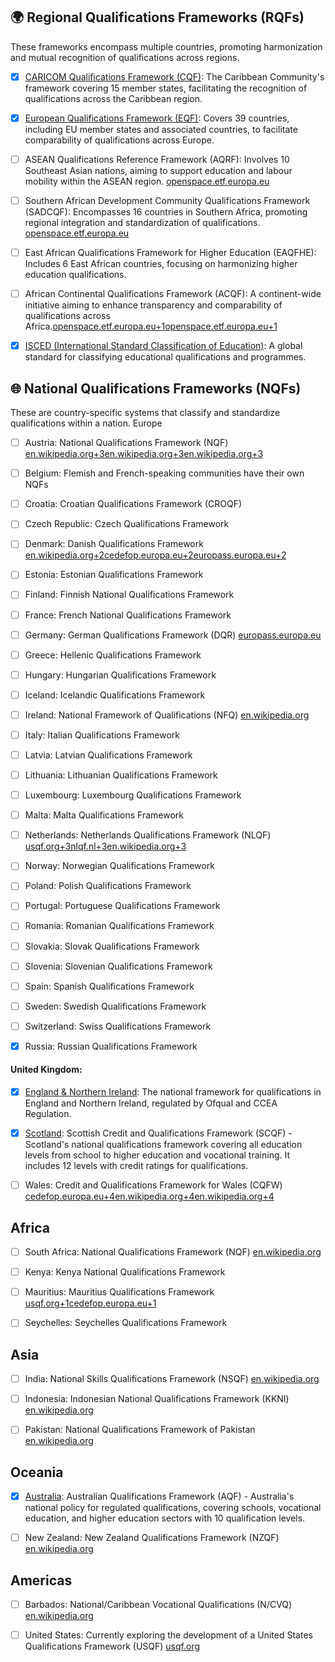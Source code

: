 ## 🌍 Regional Qualifications Frameworks (RQFs)

These frameworks encompass multiple countries, promoting harmonization and mutual recognition of qualifications across regions.

- [x] [CARICOM Qualifications Framework (CQF)](./data/CARICOM.md): The Caribbean Community's framework covering 15 member states, facilitating the recognition of qualifications across the Caribbean region.

- [x] [European Qualifications Framework (EQF)](./data/EQF.md): Covers 39 countries, including EU member states and associated countries, to facilitate comparability of qualifications across Europe.

- [ ] ASEAN Qualifications Reference Framework (AQRF): Involves 10 Southeast Asian nations, aiming to support education and labour mobility within the ASEAN region. [openspace.etf.europa.eu](https://openspace.etf.europa.eu/content/721-qualifications-frameworks)

- [ ] Southern African Development Community Qualifications Framework (SADCQF): Encompasses 16 countries in Southern Africa, promoting regional integration and standardization of qualifications. [openspace.etf.europa.eu](https://openspace.etf.europa.eu/content/721-qualifications-frameworks)

- [ ] East African Qualifications Framework for Higher Education (EAQFHE): Includes 6 East African countries, focusing on harmonizing higher education qualifications.

- [ ] African Continental Qualifications Framework (ACQF): A continent-wide initiative aiming to enhance transparency and comparability of qualifications across Africa.[openspace.etf.europa.eu+1openspace.etf.europa.eu+1](https://openspace.etf.europa.eu/resources/regional-qualifications-frameworks-around-globe-2020?utm_source=chatgpt.com)

- [x] [ISCED (International Standard Classification of Education)](./data/ISCED.md): A global standard for classifying educational qualifications and programmes.

## 🌐 National Qualifications Frameworks (NQFs)

These are country-specific systems that classify and standardize qualifications within a nation.
Europe

- [ ] Austria: National Qualifications Framework (NQF)
    [en.wikipedia.org+3en.wikipedia.org+3en.wikipedia.org+3](https://en.wikipedia.org/wiki/Scottish_Credit_and_Qualifications_Framework?utm_source=chatgpt.com)

- [ ] Belgium: Flemish and French-speaking communities have their own NQFs

- [ ] Croatia: Croatian Qualifications Framework (CROQF)

- [ ] Czech Republic: Czech Qualifications Framework

- [ ] Denmark: Danish Qualifications Framework
    [en.wikipedia.org+2cedefop.europa.eu+2europass.europa.eu+2](https://www.cedefop.europa.eu/en/projects/national-qualifications-framework-nqf?utm_source=chatgpt.com)

- [ ] Estonia: Estonian Qualifications Framework

- [ ] Finland: Finnish National Qualifications Framework

- [ ] France: French National Qualifications Framework

- [ ] Germany: German Qualifications Framework (DQR)
    [europass.europa.eu](https://europass.europa.eu/en/europass-digital-tools/european-qualifications-framework/national-qualifications-frameworks?utm_source=chatgpt.com)

- [ ] Greece: Hellenic Qualifications Framework

- [ ] Hungary: Hungarian Qualifications Framework

- [ ] Iceland: Icelandic Qualifications Framework

- [ ] Ireland: National Framework of Qualifications (NFQ)
    [en.wikipedia.org](https://en.wikipedia.org/wiki/National_Framework_of_Qualifications?utm_source=chatgpt.com)

- [ ] Italy: Italian Qualifications Framework

- [ ] Latvia: Latvian Qualifications Framework

- [ ] Lithuania: Lithuanian Qualifications Framework

- [ ] Luxembourg: Luxembourg Qualifications Framework

- [ ] Malta: Malta Qualifications Framework

- [ ] Netherlands: Netherlands Qualifications Framework (NLQF)
    [usqf.org+3nlqf.nl+3en.wikipedia.org+3](https://nlqf.nl/english?utm_source=chatgpt.com)

- [ ] Norway: Norwegian Qualifications Framework

- [ ] Poland: Polish Qualifications Framework

- [ ] Portugal: Portuguese Qualifications Framework

- [ ] Romania: Romanian Qualifications Framework

- [ ] Slovakia: Slovak Qualifications Framework

- [ ] Slovenia: Slovenian Qualifications Framework

- [ ] Spain: Spanish Qualifications Framework

- [ ] Sweden: Swedish Qualifications Framework

- [ ] Switzerland: Swiss Qualifications Framework

- [x] Russia: Russian Qualifications Framework

#### United Kingdom:

- [x] [England & Northern Ireland](./data/uk_RQF.md): The national framework for qualifications in England and Northern Ireland, regulated by Ofqual and CCEA Regulation.

- [x] [Scotland](./data/scotland_SCQF.md): Scottish Credit and Qualifications Framework (SCQF) - Scotland's national qualifications framework covering all education levels from school to higher education and vocational training. It includes 12 levels with credit ratings for qualifications.

- [ ] Wales: Credit and Qualifications Framework for Wales (CQFW)
        [cedefop.europa.eu+4en.wikipedia.org+4en.wikipedia.org+4](https://en.wikipedia.org/wiki/National_qualifications_framework?utm_source=chatgpt.com)

## Africa

- [ ] South Africa: National Qualifications Framework (NQF)
    [en.wikipedia.org](https://en.wikipedia.org/wiki/South_African_Qualifications_Authority?utm_source=chatgpt.com)

- [ ] Kenya: Kenya National Qualifications Framework

- [ ] Mauritius: Mauritius Qualifications Framework
    [usqf.org+1cedefop.europa.eu+1](https://usqf.org/?utm_source=chatgpt.com)

- [ ] Seychelles: Seychelles Qualifications Framework

## Asia

- [ ] India: National Skills Qualifications Framework (NSQF)
    [en.wikipedia.org](https://en.wikipedia.org/wiki/National_qualifications_framework?utm_source=chatgpt.com)

- [ ] Indonesia: Indonesian National Qualifications Framework (KKNI)
    [en.wikipedia.org](https://en.wikipedia.org/wiki/National_qualifications_framework?utm_source=chatgpt.com)

- [ ] Pakistan: National Qualifications Framework of Pakistan
    [en.wikipedia.org](https://en.wikipedia.org/wiki/National_qualifications_framework?utm_source=chatgpt.com)

## Oceania

- [x] [Australia](./data/au_AQF.md): Australian Qualifications Framework (AQF) - Australia's national policy for regulated qualifications, covering schools, vocational education, and higher education sectors with 10 qualification levels.

- [ ] New Zealand: New Zealand Qualifications Framework (NZQF)
    [en.wikipedia.org](https://en.wikipedia.org/wiki/National_qualifications_framework?utm_source=chatgpt.com)

## Americas

- [ ] Barbados: National/Caribbean Vocational Qualifications (N/CVQ)
    [en.wikipedia.org](https://en.wikipedia.org/wiki/National_qualifications_framework?utm_source=chatgpt.com)

- [ ] United States: Currently exploring the development of a United States Qualifications Framework (USQF)
    [usqf.org](https://usqf.org/?utm_source=chatgpt.com)